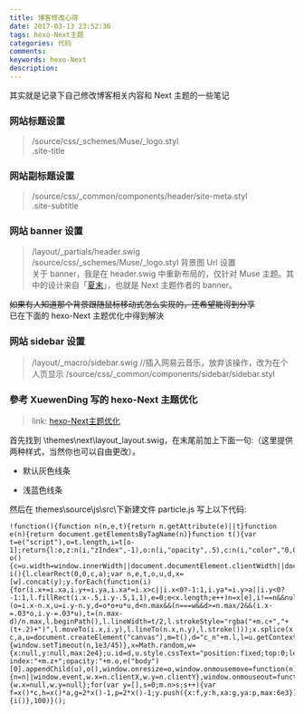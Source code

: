 ```yaml
---
title: 博客修改心得
date: 2017-03-13 23:52:36
tags: hexo-Next主题
categories: 代码
comments:
keywords: hexo-Next
description:
---
```


其实就是记录下自己修改博客相关内容和 Next 主题的一些笔记

<!-- more -->

### 网站标题设置
>/source/css/_schemes/Muse/_logo.styl   
.site-title

### 网站副标题设置
>/source/css/_common/components/header/site-meta.styl    
.site-subtitle

### 网站 banner 设置
>/layout/_partials/header.swig    
/source/css/_schemes/Muse/_logo.styl  背景图 Url 设置    
关于 banner，我是在 header.swig 中重新布局的，仅针对 Muse 主题。其中的设计来自「[夏末](https://notes.wanghao.work/)」，也就是 Next 主题作者的 banner。   

~~如果有人知道那个背景跟随鼠标移动式怎么实现的，还希望能得到分享~~   
已在下面的 hexo-Next 主题优化中得到解決

### 网站 sidebar 设置
>/layout/_macro/sidebar.swig    //插入网易云音乐，放弃该操作，改为在个人页显示
/source/css/_common/components/sidebar/sidebar.styl

### 參考 XuewenDing 写的 hexo-Next 主题优化
>link: [hexo-Next主题优化](http://www.dingxuewen.com/2017/03/01/Hexo%E6%90%AD%E5%BB%BA%E5%8D%9A%E5%AE%A2%E7%9A%84%E4%B8%AA%E6%80%A7%E5%8C%96%E8%AE%BE%E7%BD%AE%E4%B8%80/)   

首先找到 \themes\next\layout\_layout.swig，在末尾前加上下面一句:（这里提供两种样式，当然你也可以自由更改）。    
- 默认灰色线条    


    <script type="text/javascript"src="/js/src/particle.js">
    </script>


- 浅蓝色线条


    <script type="text/javascript" src="/js/src/particle.js" count="50" zindex="-2" opacity="1" color="0,104,183">
    </script>

然后在 themes\source\js\src\下新建文件 particle.js 写上以下代码:

    !function(){function n(n,e,t){return n.getAttribute(e)||t}function e(n){return document.getElementsByTagName(n)}function t(){var t=e("script"),o=t.length,i=t[o-1];return{l:o,z:n(i,"zIndex",-1),o:n(i,"opacity",.5),c:n(i,"color","0,0,0"),n:n(i,"count",99)}}function o(){c=u.width=window.innerWidth||document.documentElement.clientWidth||document.body.clientWidth,a=u.height=window.innerHeight||document.documentElement.clientHeight||document.body.clientHeight}function i(){l.clearRect(0,0,c,a);var n,e,t,o,u,d,x=[w].concat(y);y.forEach(function(i){for(i.x+=i.xa,i.y+=i.ya,i.xa*=i.x>c||i.x<0?-1:1,i.ya*=i.y>a||i.y<0?-1:1,l.fillRect(i.x-.5,i.y-.5,1,1),e=0;e<x.length;e++)n=x[e],i!==n&&null!==n.x&&null!==n.y&&(o=i.x-n.x,u=i.y-n.y,d=o*o+u*u,d<n.max&&(n===w&&d>=n.max/2&&(i.x-=.03*o,i.y-=.03*u),t=(n.max-d)/n.max,l.beginPath(),l.lineWidth=t/2,l.strokeStyle="rgba("+m.c+","+(t+.2)+")",l.moveTo(i.x,i.y),l.lineTo(n.x,n.y),l.stroke()));x.splice(x.indexOf(i),1)}),r(i)}var c,a,u=document.createElement("canvas"),m=t(),d="c_n"+m.l,l=u.getContext("2d"),r=window.requestAnimationFrame||window.webkitRequestAnimationFrame||window.mozRequestAnimationFrame||window.oRequestAnimationFrame||window.msRequestAnimationFrame||function(n){window.setTimeout(n,1e3/45)},x=Math.random,w={x:null,y:null,max:2e4};u.id=d,u.style.cssText="position:fixed;top:0;left:0;z-index:"+m.z+";opacity:"+m.o,e("body")[0].appendChild(u),o(),window.onresize=o,window.onmousemove=function(n){n=n||window.event,w.x=n.clientX,w.y=n.clientY},window.onmouseout=function(){w.x=null,w.y=null};for(var y=[],s=0;m.n>s;s++){var f=x()*c,h=x()*a,g=2*x()-1,p=2*x()-1;y.push({x:f,y:h,xa:g,ya:p,max:6e3})}setTimeout(function(){i()},100)}();
